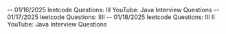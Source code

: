 -- 01/16/2025
leetcode Questions: III
YouTube: Java Interview Questions
-- 01/17/2025
leetcode Questions: IIII
-- 01/18/2025
leetcode Questions: III II
YouTube: Java Interview Questions

